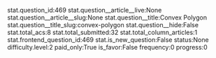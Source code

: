 stat.question_id:469
stat.question__article__live:None
stat.question__article__slug:None
stat.question__title:Convex Polygon
stat.question__title_slug:convex-polygon
stat.question__hide:False
stat.total_acs:8
stat.total_submitted:32
stat.total_column_articles:1
stat.frontend_question_id:469
stat.is_new_question:False
status:None
difficulty.level:2
paid_only:True
is_favor:False
frequency:0
progress:0

